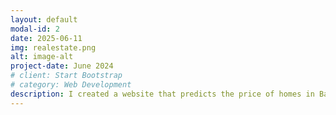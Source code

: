 ```yaml
---
layout: default
modal-id: 2
date: 2025-06-11
img: realestate.png
alt: image-alt
project-date: June 2024
# client: Start Bootstrap
# category: Web Development
description: I created a website that predicts the price of homes in Bangalore. I used Pandas and Scikit-learn to clean a dataset and develop a ML model that predicted home prices based on 6 variables. I then trained the model on a Kaggle dataset to 85% accuracy, built a Python Flask server to respond to HTTP requests, and designed & developed a UI that took user inputs for the model with HTML, CSS, and JavaScript. To make the site accessible anywhere, I configured an Nginx Web Server to handle HTTP requests and serve the website on an AWS EC2 instance.
---
```

